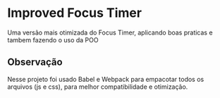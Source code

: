 # Improved Focus Timer

Uma versão mais otimizada do Focus Timer, aplicando boas praticas e tambem fazendo o uso da POO

## Observação

Nesse projeto foi usado Babel e Webpack para empacotar todos os arquivos (js e css), para melhor compatibilidade e otimização.
